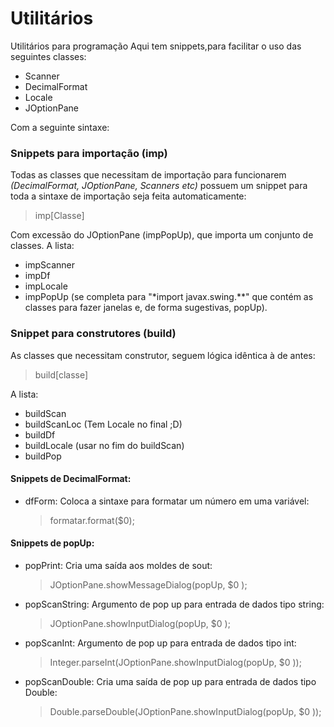 # Utilitários
Utilitários para programação
Aqui tem snippets,para facilitar o uso das seguintes classes:
+ Scanner
+ DecimalFormat
+ Locale
+ JOptionPane

Com a seguinte sintaxe:
### Snippets para importação (imp)
Todas as classes que necessitam de importação para funcionarem *(DecimalFormat, JOptionPane, Scanners etc)* possuem um snippet para toda a sintaxe de importação seja feita automaticamente:


> imp[Classe]


Com excessão do JOptionPane (impPopUp), que importa um conjunto de classes.
A lista:
+ impScanner
+ impDf
+ impLocale
+ impPopUp (se completa para "*import javax.swing.**" que contém as classes para fazer janelas e, de forma sugestivas, popUp).

### Snippet para construtores (build)
As classes que necessitam construtor, seguem lógica idêntica à de antes:
> build[classe]

A lista:
+ buildScan
+ buildScanLoc (Tem Locale no final ;D)
+ buildDf
+ buildLocale (usar no fim do buildScan)
+ buildPop

#### Snippets de DecimalFormat:

+ dfForm: Coloca a sintaxe para formatar um número em uma variável:
    > formatar.format($0);

#### Snippets de popUp:

+ popPrint: Cria uma saída aos moldes de sout:
    > JOptionPane.showMessageDialog(popUp, $0 );  

+ popScanString: Argumento de pop up para entrada de dados tipo string:
    > JOptionPane.showInputDialog(popUp, $0 );  

+ popScanInt: Argumento de pop up para entrada de dados tipo int:
    > Integer.parseInt(JOptionPane.showInputDialog(popUp, $0 ));  

+ popScanDouble: Cria uma saída de pop up para entrada de dados tipo Double:
    > Double.parseDouble(JOptionPane.showInputDialog(popUp, $0 ));
